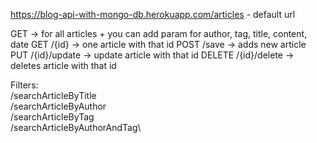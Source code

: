 https://blog-api-with-mongo-db.herokuapp.com/articles - default url


GET                 -> for all articles             + you can add param for author, tag, title, content, date
GET /{id}           -> one article with that id
POST /save          -> adds new article
PUT /{id}/update    -> update article with that id
DELETE /{id}/delete -> deletes article with that id

Filters:\
/searchArticleByTitle\
/searchArticleByAuthor\
/searchArticleByTag\
/searchArticleByAuthorAndTag\
